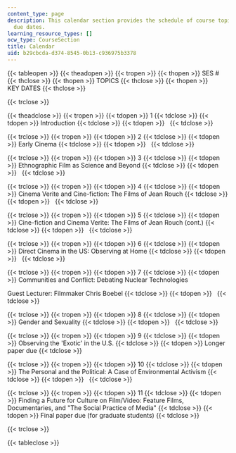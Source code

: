 ```yaml
---
content_type: page
description: This calendar section provides the schedule of course topics and assignment
  due dates.
learning_resource_types: []
ocw_type: CourseSection
title: Calendar
uid: b29cbcda-d374-8545-0b13-c936975b3378
---
```


{{< tableopen >}}
{{< theadopen >}}
{{< tropen >}}
{{< thopen >}}
SES #
{{< thclose >}}
{{< thopen >}}
TOPICS
{{< thclose >}}
{{< thopen >}}
KEY DATES
{{< thclose >}}

{{< trclose >}}

{{< theadclose >}}
{{< tropen >}}
{{< tdopen >}}
1
{{< tdclose >}}
{{< tdopen >}}
Introduction
{{< tdclose >}}
{{< tdopen >}}
 
{{< tdclose >}}

{{< trclose >}}
{{< tropen >}}
{{< tdopen >}}
2
{{< tdclose >}}
{{< tdopen >}}
Early Cinema
{{< tdclose >}}
{{< tdopen >}}
 
{{< tdclose >}}

{{< trclose >}}
{{< tropen >}}
{{< tdopen >}}
3
{{< tdclose >}}
{{< tdopen >}}
Ethnographic Film as Science and Beyond
{{< tdclose >}}
{{< tdopen >}}
 
{{< tdclose >}}

{{< trclose >}}
{{< tropen >}}
{{< tdopen >}}
4
{{< tdclose >}}
{{< tdopen >}}
Cinema Verite and Cine-fiction: The Films of Jean Rouch
{{< tdclose >}}
{{< tdopen >}}
 
{{< tdclose >}}

{{< trclose >}}
{{< tropen >}}
{{< tdopen >}}
5
{{< tdclose >}}
{{< tdopen >}}
Cine-fiction and Cinema Verite: The Films of Jean Rouch (cont.)
{{< tdclose >}}
{{< tdopen >}}
 
{{< tdclose >}}

{{< trclose >}}
{{< tropen >}}
{{< tdopen >}}
6
{{< tdclose >}}
{{< tdopen >}}
Direct Cinema in the US: Observing at Home
{{< tdclose >}}
{{< tdopen >}}
 
{{< tdclose >}}

{{< trclose >}}
{{< tropen >}}
{{< tdopen >}}
7
{{< tdclose >}}
{{< tdopen >}}
Communities and Conflict: Debating Nuclear Technologies  
  
Guest Lecturer: Filmmaker Chris Boebel
{{< tdclose >}}
{{< tdopen >}}
 
{{< tdclose >}}

{{< trclose >}}
{{< tropen >}}
{{< tdopen >}}
8
{{< tdclose >}}
{{< tdopen >}}
Gender and Sexuality
{{< tdclose >}}
{{< tdopen >}}
 
{{< tdclose >}}

{{< trclose >}}
{{< tropen >}}
{{< tdopen >}}
9
{{< tdclose >}}
{{< tdopen >}}
Observing the 'Exotic' in the U.S.
{{< tdclose >}}
{{< tdopen >}}
Longer paper due
{{< tdclose >}}

{{< trclose >}}
{{< tropen >}}
{{< tdopen >}}
10
{{< tdclose >}}
{{< tdopen >}}
The Personal and the Political: A Case of Environmental Activism
{{< tdclose >}}
{{< tdopen >}}
 
{{< tdclose >}}

{{< trclose >}}
{{< tropen >}}
{{< tdopen >}}
11
{{< tdclose >}}
{{< tdopen >}}
Finding a Future for Culture on Film/Video: Feature Films, Documentaries, and "The Social Practice of Media"
{{< tdclose >}}
{{< tdopen >}}
Final paper due (for graduate students)
{{< tdclose >}}

{{< trclose >}}

{{< tableclose >}}